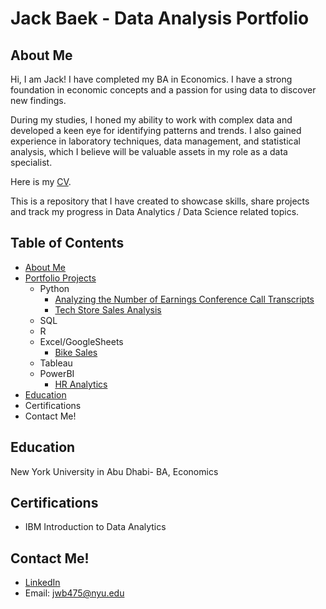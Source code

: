 # Jack Baek - Data Analysis Portfolio

## About Me
Hi, I am Jack! I have completed my BA in Economics. I have a strong foundation in economic concepts and a passion for using data to discover new findings. 

During my studies, I honed my ability to work with complex data and developed a keen eye for identifying patterns and trends. I also gained experience in laboratory techniques, data management, and statistical analysis, which I believe will be valuable assets in my role as a data specialist.

Here is my [CV](https://drive.google.com/file/d/1kuWMVC0Wsx_7qDCw1pLy8uRjf1gBqMFN/view?usp=sharing). 

This is a repository that I have created to showcase skills, share projects and track my progress in Data Analytics / Data Science related topics. 

## Table of Contents
- [About Me](https://github.com/jwb475/Data-Analysis-Portfolio#about-me)
- [Portfolio Projects](https://github.com/jwb475/Data-Analysis-Portfolio)
  - Python
    - [Analyzing the Number of Earnings Conference Call Transcripts](https://github.com/jwb475/Data-Analysis-Portfolio/blob/main/TranscriptEDA.ipynb)   
    - [Tech Store Sales Analysis](https://github.com/jwb475/Data-Analysis-Portfolio/blob/main/Tech%20Store%20Sales.ipynb)
  - SQL
  - R
  - Excel/GoogleSheets
    - [Bike Sales](https://github.com/jwb475/Data-Analysis-Portfolio/blob/main/Excel%20Bike%20Sales%20Project%20Dataset.xlsx)
  - Tableau
  - PowerBI
    - [HR Analytics](https://github.com/jwb475/Data-Analysis-Portfolio/blob/main/HR%20Analytics.pbix)
- [Education]()
- Certifications
- Contact Me!

## Education
New York University in Abu Dhabi- BA, Economics

## Certifications
- IBM Introduction to Data Analytics

## Contact Me!
- [LinkedIn](https://www.linkedin.com/in/jin-wook-baek-jwb475/)
- Email: [jwb475@nyu.edu](jwb475@nyu.edu)
